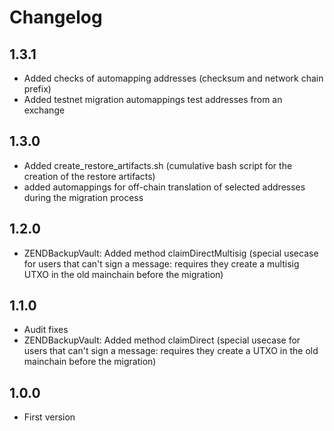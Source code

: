 # Changelog

## 1.3.1
* Added checks of automapping addresses (checksum and network chain prefix)
* Added testnet migration automappings test addresses from an exchange

## 1.3.0
* Added create_restore_artifacts.sh (cumulative bash script for the creation of the restore artifacts)
* added automappings for off-chain translation of selected addresses during the migration process

## 1.2.0
* ZENDBackupVault: Added method claimDirectMultisig (special usecase for users that can't sign a message: requires they create a multisig UTXO in the old mainchain before the migration)

## 1.1.0
* Audit fixes
* ZENDBackupVault: Added method claimDirect (special usecase for users that can't sign a message: requires they create a UTXO in the old mainchain before the migration)

## 1.0.0
* First version
